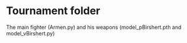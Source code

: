 # Tournament folder

The main fighter (Armen.py) and his weapons (model_pBirshert.pth and model_vBirshert.py)
